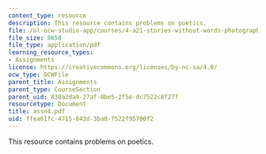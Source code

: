 ```yaml
---
content_type: resource
description: This resource contains problems on poetics.
file: /ol-ocw-studio-app/courses/4-a21-stories-without-words-photographing-the-first-year-fall-2006/ffea61fc4715843d3ba0f522f95700f2_assn4.pdf
file_size: 8658
file_type: application/pdf
learning_resource_types:
- Assignments
license: https://creativecommons.org/licenses/by-nc-sa/4.0/
ocw_type: OCWFile
parent_title: Assignments
parent_type: CourseSection
parent_uid: 838a2da9-27af-0be5-2f5e-dc7522c8f27f
resourcetype: Document
title: assn4.pdf
uid: ffea61fc-4715-843d-3ba0-f522f95700f2
---
```

This resource contains problems on poetics.